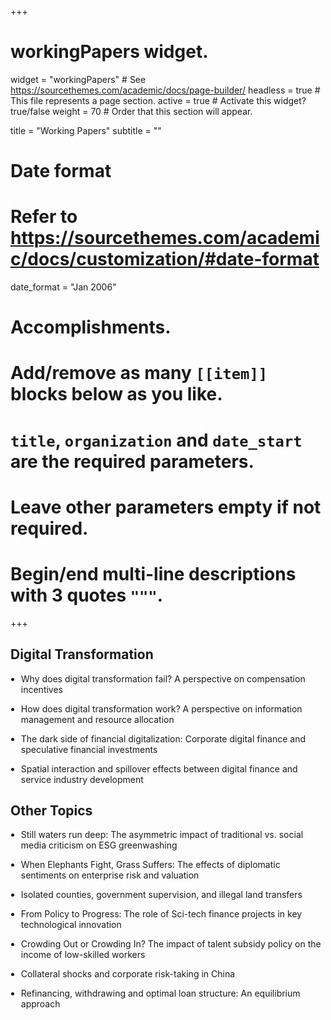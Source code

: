 +++
# workingPapers widget.
widget = "workingPapers"  # See https://sourcethemes.com/academic/docs/page-builder/
headless = true  # This file represents a page section.
active = true  # Activate this widget? true/false
weight = 70  # Order that this section will appear.

title = "Working Papers"
subtitle = ""

# Date format
#   Refer to https://sourcethemes.com/academic/docs/customization/#date-format
date_format = "Jan 2006"

# Accomplishments.
#   Add/remove as many `[[item]]` blocks below as you like.
#   `title`, `organization` and `date_start` are the required parameters.
#   Leave other parameters empty if not required.
#   Begin/end multi-line descriptions with 3 quotes `"""`.

+++

<h2>Digital Transformation</h2>
<ul style="padding-left: 1.2em;">
  <li><p style="margin-bottom: 1em;">Why does digital transformation fail? A perspective on compensation incentives</p></li>

  <li><p style="margin-bottom: 1em;">How does digital transformation work? A perspective on information management and resource allocation</p></li>

  <li><p style="margin-bottom: 1em;">The dark side of financial digitalization: Corporate digital finance and speculative financial investments</p></li>

  <li><p style="margin-bottom: 1em;">Spatial interaction and spillover effects between digital finance and service industry development</p></li>
</ul>

<h2>Other Topics</h2>
<ul style="padding-left: 1.2em;">
  <li><p style="margin-bottom: 1em;">Still waters run deep: The asymmetric impact of traditional vs. social media criticism on ESG greenwashing</p></li>
  
  <li><p style="margin-bottom: 1em;">When Elephants Fight, Grass Suffers: The effects of diplomatic sentiments on enterprise risk and valuation</p></li>

  <li><p style="margin-bottom: 1em;">Isolated counties, government supervision, and illegal land transfers</p></li>

  <li><p style="margin-bottom: 1em;">From Policy to Progress: The role of Sci-tech finance projects in key technological innovation</p></li>

  <li><p style="margin-bottom: 1em;">Crowding Out or Crowding In? The impact of talent subsidy policy on the income of low-skilled workers</p></li>

  <li><p style="margin-bottom: 1em;">Collateral shocks and corporate risk-taking in China</p></li>

  <li><p style="margin-bottom: 1em;">Refinancing, withdrawing and optimal loan structure: An equilibrium approach</p></li>
</ul>

